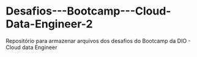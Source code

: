 # Desafios---Bootcamp---Cloud-Data-Engineer-2
Repositório para armazenar arquivos dos desafios do Bootcamp da DIO - Cloud data Engineer
